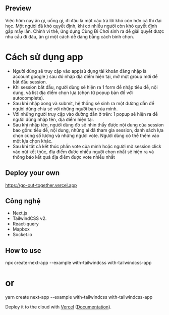 ## Preview
  Việc hôm nay ăn gì, uống gì, đi đâu là một câu trả lời khó còn hơn cả thi đại học. Một người đã khó quyết định, khi có nhiều người còn khó quyết định gấp mấy lần. Chính vì thế, ứng dụng Cùng Đi Chơi sinh ra để giải quyết được nhu cầu đi đâu, ăn gì một cách dễ dàng bằng cách bình chọn.
 # Cách sử dụng app 
  - Người dùng sẽ truy cập vào app(sử dụng tài khoản đăng nhập là account google ) sau đó nhập địa điểm hiện tại, mở một group mới để bắt đầu session.
  - Khi session bắt đầu, người dùng sẽ hiện ra 1 form để nhập tiêu đề, nội dung, và list địa điểm chọn lựa (chọn từ popup bản đồ với autocomplete).
  - Sau khi nhập xong và submit, hệ thống sẽ sinh ra một đường dẫn để người dùng chia sẻ với những người bạn của mình.
  - Với những người truy cập vào đường dẫn ở trên: 1 popup sẽ hiện ra để người dùng nhập tên, địa điểm hiện tại.
  - Sau khi nhập tên, người dùng đó sẽ nhìn thấy được nội dung của session bao gồm: tiêu đề, nội dung, những ai đã tham gia session, danh sách lựa chọn cùng số lượng và những người vote. Người dùng có thể thêm vào một lựa chọn khác.
  - Sau khi tất cả kết thúc phần vote của mình hoặc người mở session click vào nút kết thúc, địa điểm được nhiều người chọn nhất sẽ hiện ra và thông báo kết quả địa điểm được vote nhiều nhất  
## Deploy your own
   https://go-out-together.vercel.app
## Công nghệ 
  - Next.js 
  - TailwindCSS v2.
  - React-query 
  - Mapbox 
  - Socket.io
## How to use
npx create-next-app --example with-tailwindcss with-tailwindcss-app
# or
yarn create next-app --example with-tailwindcss with-tailwindcss-app

Deploy it to the cloud with [Vercel](https://vercel.com/new?utm_source=github&utm_medium=readme&utm_campaign=next-example) ([Documentation](https://nextjs.org/docs/deployment)).
